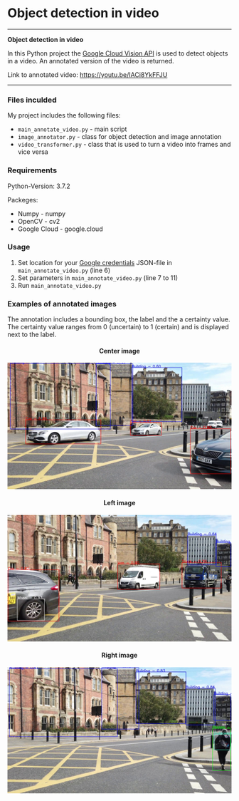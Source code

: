 # Object detection in video

---

**Object detection in video**

In this Python project the [Google Cloud Vision API](https://cloud.google.com/vision/docs/libraries) is used to detect objects in a video. An annotated version of the video is returned.

Link to annotated video: https://youtu.be/IACi8YkFFJU

---
### Files inculded

My project includes the following files:
* <code>main_annotate_video.py</code> - main script
* <code>image_annotator.py</code> - class for object detection and image annotation
* <code>video_transformer.py</code> - class that is used to turn a video into frames and vice versa

### Requirements

Python-Version: 3.7.2

Packeges:
* Numpy                 - numpy 
* OpenCV                - cv2
* Google Cloud          - google.cloud

### Usage

1. Set location for your [Google credentials](https://cloud.google.com/docs/authentication/getting-started) JSON-file in <code>main_annotate_video.py</code> (line 6)
2. Set parameters in <code>main_annotate_video.py</code> (line 7 to 11)
3. Run <code>main_annotate_video.py</code>


### Examples of annotated images

The annotation includes a bounding box, the label and the a certainty value. The certainty value ranges from 0 (uncertain) to 1 (certain) and is displayed next to the label. 


<center> <h4>Center image</h4> </center>
<img src="./images/img_1.jpg" alt="drawing" width="550"/>
<br>


<center> <h4>Left image</h4> </center>
<img src="./images/img_2.jpg" alt="drawing" width="550"/>
<br>


<center> <h4>Right image</h4> </center>
<img src="./images/img_3.jpg" alt="drawing" width="550"/>
<br>

